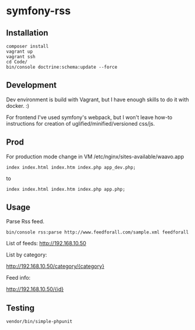 symfony-rss
=====

## Installation
``` 
composer install 
vagrant up
vagrant ssh
cd Code/
bin/console doctrine:schema:update --force
```

## Development
Dev environment is build with Vagrant, but I have enough skills to do it with docker. :)

For frontend I've used symfony's webpack, but I won't leave how-to instructions for creation of uglified/minified/versioned css/js.

## Prod
For production mode change in VM /etc/nginx/sites-available/waavo.app
```
index index.html index.htm index.php app_dev.php;
```
to
```
index index.html index.htm index.php app.php;
```

## Usage
Parse Rss feed.
``` 
bin/console rss:parse http://www.feedforall.com/sample.xml feedforall
```

List of feeds:
http://192.168.10.50

List by category:

http://192.168.10.50/category/{category}

Feed info:

http://192.168.10.50/{id}

## Testing
``` 
vendor/bin/simple-phpunit